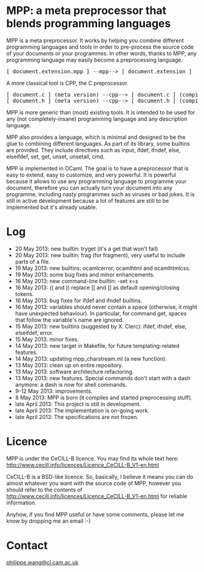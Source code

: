 # MPP: a meta preprocessor that blends programming languages



MPP is a meta preprocessor. It works by helping you combine different
programming  languages and tools  in order  to pre-process  the source
code of your  documents or your programmes. In  other words, thanks to
MPP,  any programming  language  may easily  become  a preprocessing
language.

<pre>
[ document.extension.mpp ] --mpp--> [ document.extension ]
</pre>

A more classical tool is CPP, the C preprocessor.
<pre>
[ document.c ] (meta version) --cpp--> [ document.c ] (compiled version)
[ document.h ] (meta version) --cpp--> [ document.h ] (compiled version)
</pre>

MPP is more  generic than (most) existing tools. It  is intended to be
used  for any  (not  completely-insane) programming  language and  any
description language.

MPP also provides a language, which is minimal and designed to be the glue
to combining different languages. As part of its library, some builtins are
provided. They include directives such as input, ifdef, ifndef, else, elseifdef,
set, get, unset, unsetall, cmd.

MPP is implemented in OCaml. The goal is to have a preprocessor that is 
easy to extend, easy to customize, and very powerful.
It is powerful because it allows to use any programming language to programme
your document, therefore you can actually turn your document into any programme,
including nasty programmes such as viruses or bad jokes.
It is still in active development because a lot of features are still to be implemented but
it's already usable.


# Log

* 20 May 2013: new builtin: tryget (it's a get that won't fail)
* 20 May 2013: new builtin: frag (for fragment), very useful to include parts of a file.
* 19 May 2013: new builtins: ocamlcerror, ocamlhtml and ocamlhtmlcss.
* 19 May 2013: some bug fixes and minor enhancements.
* 16 May 2013: new command-line builtin: -set x=s
* 16 May 2013: (( and )) replace [[ and ]] as default opening/closing tokens.
* 16 May 2013: bug fixes for ifdef and ifndef builtins.
* 16 May 2013: variables should never contain a space (otherwise, it might have unexpected behaviour). In particular, for command get, spaces that follow the variable's name are ignored.
* 15 May 2013: new builtins (suggested by X. Clerc): ifdef, ifndef, else, elseifdef, error.
* 15 May 2013: minor fixes.
* 14 May 2013: new target in Makefile, for future templating-related features.
* 14 May 2013: updating mpp_charstream.ml (a new function).
* 13 May 2013: clean up on entire repository.
* 13 May 2013: software architecture refactoring.
* 13 May 2013: new features. Special commands don't start with a dash anymore: a dash is now for shell commands.
* 9-12 May 2013: improvements.
* 8 May 2013: MPP is born (it compiles and started preprocessing stuff).
* late April 2013: This project is still in development.
* late April 2013: The implementation is on-going work.
* late April 2013: The specifications are not frozen.

# Licence

MPP is under the CeCILL-B licence. You may find its whole text here:
http://www.cecill.info/licences/Licence_CeCILL-B_V1-en.html 

CeCILL-B is a BSD-like licence. So, basically, I believe it means you can do almost whatever you want with the source code of MPP, however you should refer to the contents of http://www.cecill.info/licences/Licence_CeCILL-B_V1-en.html for reliable information.

Anyhow, if you find MPP useful or have some comments, please let me know by dropping me an email :-)

# Contact

philippe.wang@cl.cam.ac.uk


